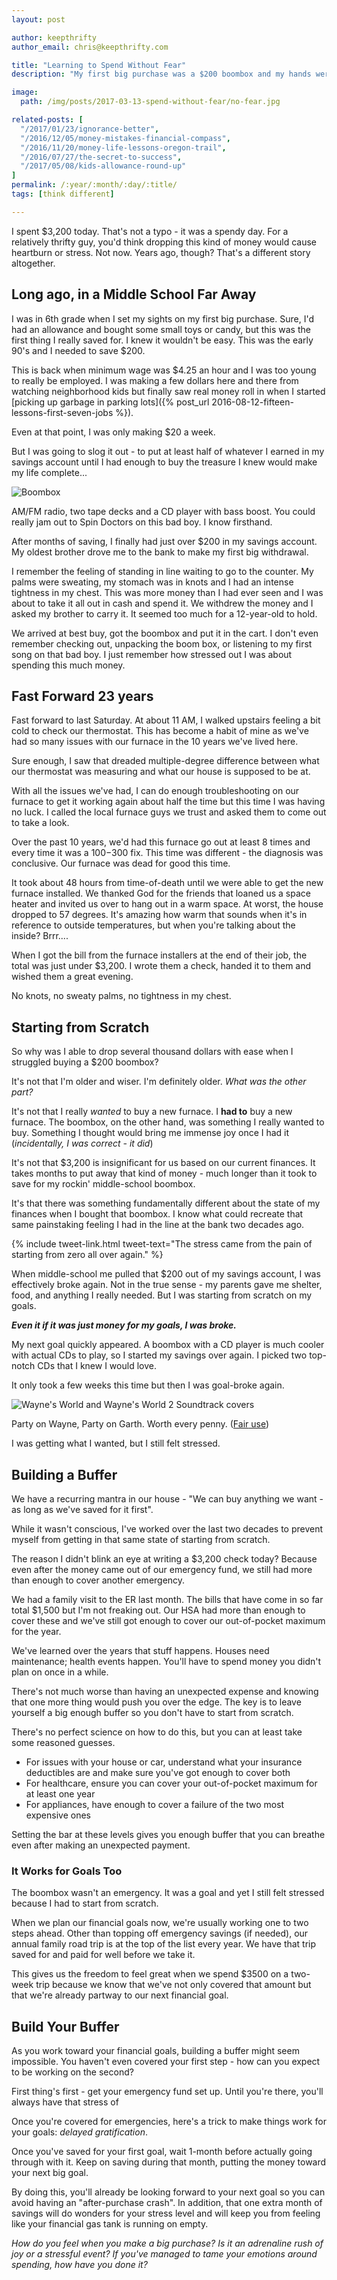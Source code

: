 ```yaml
---
layout: post

author: keepthrifty
author_email: chris@keepthrifty.com

title: "Learning to Spend Without Fear"
description: "My first big purchase was a $200 boombox and my hands were shaking when we went to the bank. Somehow I got over this feeling and learned how to spend without fear."

image:
  path: /img/posts/2017-03-13-spend-without-fear/no-fear.jpg

related-posts: [
  "/2017/01/23/ignorance-better",
  "/2016/12/05/money-mistakes-financial-compass",
  "/2016/11/20/money-life-lessons-oregon-trail",
  "/2016/07/27/the-secret-to-success",
  "/2017/05/08/kids-allowance-round-up"
]
permalink: /:year/:month/:day/:title/
tags: [think different]

---
```


I spent $3,200 today. That's not a typo - it was a spendy day. For a relatively thrifty guy, you'd think dropping this kind of money would cause heartburn or stress. Not now. Years ago, though? That's a different story altogether.

## Long ago, in a Middle School Far Away

I was in 6th grade when I set my sights on my first big purchase. Sure, I'd had an allowance and bought some small toys or candy, but this was the first thing I really saved for. I knew it wouldn't be easy. This was the early 90's and I needed to save $200.

This is back when minimum wage was $4.25 an hour and I was too young to really be employed. I was making a few dollars here and there from watching neighborhood kids but finally saw real money roll in when I started [picking up garbage in parking lots]({% post_url 2016-08-12-fifteen-lessons-first-seven-jobs %}).

Even at that point, I was only making $20 a week.

But I was going to slog it out - to put at least half of whatever I earned in my savings account until I had enough to buy the treasure I knew would make my life complete...

![Boombox]({{site.url}}/img/posts/2017-03-13-spend-without-fear/boombox.jpg)

<div class="image-caption">AM/FM radio, two tape decks and a CD player with bass boost. You could really jam out to Spin Doctors on this bad boy. I know firsthand.</div>

After months of saving, I finally had just over $200 in my savings account. My oldest brother drove me to the bank to make my first big withdrawal.

I remember the feeling of standing in line waiting to go to the counter. My palms were sweating, my stomach was in knots and I had an intense tightness in my chest. This was more money than I had ever seen and I was about to take it all out in cash and spend it. We withdrew the money and I asked my brother to carry it. It seemed too much for a 12-year-old to hold.

We arrived at best buy, got the boombox and put it in the cart. I don't even remember checking out, unpacking the boom box, or listening to my first song on that bad boy. I just remember how stressed out I was about spending this much money.

## Fast Forward 23 years

Fast forward to last Saturday. At about 11 AM, I walked upstairs feeling a bit cold to check our thermostat. This has become a habit of mine as we've had so many issues with our furnace in the 10 years we've lived here.

Sure enough, I saw that dreaded multiple-degree difference between what our thermostat was measuring and what our house is supposed to be at.

With all the issues we've had, I can do enough troubleshooting on our furnace to get it working again about half the time but this time I was having no luck. I called the local furnace guys we trust and asked them to come out to take a look.

Over the past 10 years, we'd had this furnace go out at least 8 times and every time it was a $100-$300 fix. This time was different - the diagnosis was conclusive. Our furnace was dead for good this time.

It took about 48 hours from time-of-death until we were able to get the new furnace installed. We thanked God for the friends that loaned us a space heater and invited us over to hang out in a warm space. At worst, the house dropped to 57 degrees. It's amazing how warm that sounds when it's in reference to outside temperatures, but when you're talking about the inside? Brrr....

When I got the bill from the furnace installers at the end of their job, the total was just under $3,200. I wrote them a check, handed it to them and wished them a great evening.

No knots, no sweaty palms, no tightness in my chest.

## Starting from Scratch

So why was I able to drop several thousand dollars with ease when I struggled buying a $200 boombox?

It's not that I'm older and wiser. I'm definitely older. _What was the other part?_

It's not that I really _wanted_ to buy a new furnace. I __had to__ buy a new furnace. The boombox, on the other hand, was something I really wanted to buy. Something I thought would bring me immense joy once I had it (_incidentally, I was correct - it did_)

It's not that $3,200 is insignificant for us based on our current finances. It takes months to put away that kind of money - much longer than it took to save for my rockin' middle-school boombox.

It's that there was something fundamentally different about the state of my finances when I bought that boombox. I know what could recreate that same painstaking feeling I had in the line at the bank two decades ago.

{% include tweet-link.html tweet-text="The stress came from the pain of starting from zero all over again." %}

When middle-school me pulled that $200 out of my savings account, I was effectively broke again. Not in the true sense - my parents gave me shelter, food, and anything I really needed. But I was starting from scratch on my goals.

___Even it if it was just money for my goals, I was broke.___

My next goal quickly appeared. A boombox with a CD player is much cooler with actual CDs to play, so I started my savings over again. I picked two top-notch CDs that I knew I would love.

It only took a few weeks this time but then I was goal-broke again.

![Wayne's World and Wayne's World 2 Soundtrack covers]({{site.url}}/img/posts/2017-03-13-spend-without-fear/waynes-world-soundtracks.jpg)

<div class="image-caption">Party on Wayne, Party on Garth. Worth every penny. (<a href="//en.wikipedia.org/wiki/File:Wayne%27s_World_Soundtrack.jpg" title="Fair use of copyrighted material in the context of Wayne's World (soundtrack)">Fair</a><a href="//en.wikipedia.org/wiki/File:Wayne%27sWorld2Soundtrack.jpg" title="This image is of a cover of an audio recording, and the copyright for it is most likely owned by either the publisher of the work or the artist(s) which produced the recording or cover artwork in question."> use</a>)</div>

I was getting what I wanted, but I still felt stressed.

## Building a Buffer

We have a recurring mantra in our house - "We can buy anything we want - as long as we've saved for it first".

While it wasn't conscious, I've worked over the last two decades to prevent myself from getting in that same state of starting from scratch.

The reason I didn't blink an eye at writing a $3,200 check today? Because even after the money came out of our emergency fund, we still had more than enough to cover another emergency.

We had a family visit to the ER last month. The bills that have come in so far total $1,500 but I'm not freaking out. Our HSA had more than enough to cover these and we've still got enough to cover our out-of-pocket maximum for the year.

We've learned over the years that stuff happens. Houses need maintenance; health events happen. You'll have to spend money you didn't plan on once in a while.

There's not much worse than having an unexpected expense and knowing that one more thing would push you over the edge. The key is to leave yourself a big enough buffer so you don't have to start from scratch.

There's no perfect science on how to do this, but you can at least take some reasoned guesses.
- For issues with your house or car, understand what your insurance deductibles are and make sure you've got enough to cover both
- For healthcare, ensure you can cover your out-of-pocket maximum for at least one year
- For appliances, have enough to cover a failure of the two most expensive ones

Setting the bar at these levels gives you enough buffer that you can breathe even after making an unexpected payment.

### It Works for Goals Too

The boombox wasn't an emergency. It was a goal and yet I still felt stressed because I had to start from scratch.

When we plan our financial goals now, we're usually working one to two steps ahead. Other than topping off emergency savings (if needed), our annual family road trip is at the top of the list every year. We have that trip saved for and paid for well before we take it.

This gives us the freedom to feel great when we spend $3500 on a two-week trip because we know that we've not only covered that amount but that we're already partway to our next financial goal.

## Build Your Buffer

As you work toward your financial goals, building a buffer might seem impossible. You haven't even covered your first step - how can you expect to be working on the second?

First thing's first - get your emergency fund set up. Until you're there, you'll always have that stress of

Once you're covered for emergencies, here's a trick to make things work for your goals: _delayed gratification_.

Once you've saved for your first goal, wait 1-month before actually going through with it. Keep on saving during that month, putting the money toward your next big goal.

By doing this, you'll already be looking forward to your next goal so you can avoid having an "after-purchase crash". In addition, that one extra month of savings will do wonders for your stress level and will keep you from feeling like your financial gas tank is running on empty.

_How do you feel when you make a big purchase? Is it an adrenaline rush of joy or a stressful event? If you've managed to tame your emotions around spending, how have you done it?_
